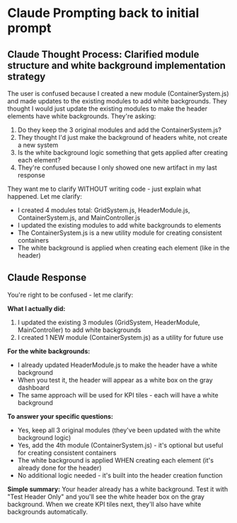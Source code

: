 # Claude Prompting back to initial prompt

## Claude Thought Process: Clarified module structure and white background implementation strategy

The user is confused because I created a new module (ContainerSystem.js) and made updates to the existing modules to add white backgrounds. They thought I would just update the existing modules to make the header elements have white backgrounds.
They're asking:

1. Do they keep the 3 original modules and add the ContainerSystem.js?
2. They thought I'd just make the background of headers white, not create a new system
3. Is the white background logic something that gets applied after creating each element?
4. They're confused because I only showed one new artifact in my last response

They want me to clarify WITHOUT writing code - just explain what happened.
Let me clarify:

- I created 4 modules total: GridSystem.js, HeaderModule.js, ContainerSystem.js, and MainController.js
- I updated the existing modules to add white backgrounds to elements
- The ContainerSystem.js is a new utility module for creating consistent containers
- The white background is applied when creating each element (like in the header)

## Claude Response

You're right to be confused - let me clarify:

**What I actually did:**

1. I updated the existing 3 modules (GridSystem, HeaderModule, MainController) to add white backgrounds
2. I created 1 NEW module (ContainerSystem.js) as a utility for future use

**For the white backgrounds:**

- I already updated HeaderModule.js to make the header have a white background
- When you test it, the header will appear as a white box on the gray dashboard
- The same approach will be used for KPI tiles - each will have a white background

**To answer your specific questions:**

- Yes, keep all 3 original modules (they've been updated with the white background logic)
- Yes, add the 4th module (ContainerSystem.js) - it's optional but useful for creating consistent containers
- The white background is applied WHEN creating each element (it's already done for the header)
- No additional logic needed - it's built into the header creation function

**Simple summary:** Your header already has a white background. Test it with "Test Header Only" and you'll see the white header box on the gray background. When we create KPI tiles next, they'll also have white backgrounds automatically.
